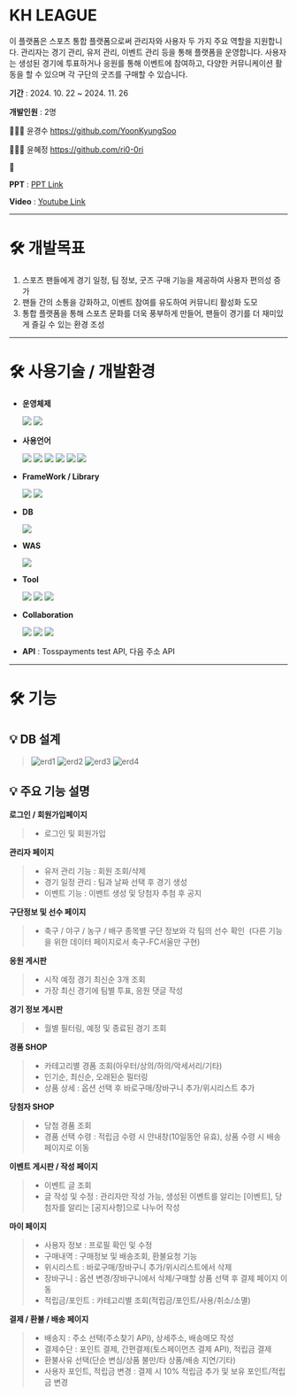 # KH LEAGUE

이 플랫폼은 스포츠 통합 플랫폼으로써 관리자와 사용자 두 가지 주요 역할을 지원합니다.
관리자는 경기 관리, 유저 관리, 이벤트 관리 등을 통해 플랫폼을 운영합니다.
사용자는 생성된 경기에 투표하거나 응원를 통해 이벤트에 참여하고, 다양한 커뮤니케이션 활동을 할 수 있으며 각 구단의 굿즈를 구매할 수 있습니다.

**기간** : 2024. 10. 22 ~ 2024. 11. 26

**개발인원** : 2명

🙋🏻‍♂️ 윤경수 <https://github.com/YoonKyungSoo> 

🙋🏻‍♀️ 윤혜정 <https://github.com/ri0-0ri>

🔗

**PPT** : [PPT Link](https://www.canva.com/design/DAGXFJdj3OE/E2RdD2Gw7qWNvD6plQ80wQ/view?utm_content=DAGXFJdj3OE&utm_campaign=designshare&utm_medium=link2&utm_source=uniquelinks&utlId=h44cc8678c8)

**Video** : [Youtube Link](https://youtu.be/wUU2iMOHkDs)

---
# 🛠️ 개발목표
1) 스포츠 팬들에게 경기 일정, 팀 정보, 굿즈 구매 기능을 제공하여 사용자 편의성 증가
2) 팬들 간의 소통을 강화하고, 이벤트 참여를 유도하여 커뮤니티 활성화 도모
3) 통합 플랫폼을 통해 스포츠 문화를 더욱 풍부하게 만들어, 팬들이 경기를 더 재미있게 즐길 수 있는 환경 조성
---
# 🛠️ 사용기술 / 개발환경
- **운영체제**

  <img src="https://img.shields.io/badge/Windows-0078D4?style=for-the-badge&logo=Windows&logoColor=white">  <img src="https://img.shields.io/badge/macOs-000000?style=for-the-badge&logo=macOs&logoColor=white">
- **사용언어**

  <img src="https://img.shields.io/badge/JAVA-DC8236?style=for-the-badge&logo=JAVA&logoColor=white">  <img src="https://img.shields.io/badge/javascript-F7DF1E?style=for-the-badge&logo=javascript&logoColor=black">  <img src="https://img.shields.io/badge/html5-E34F26?style=for-the-badge&logo=html5&logoColor=white">  <img src="https://img.shields.io/badge/CSS3-1572B6?style=for-the-badge&logo=CSS3&logoColor=white">  <img src="https://img.shields.io/badge/Ajax-000000?style=for-the-badge&logo=Ajax&logoColor=white">  <img src="https://img.shields.io/badge/JSP & Servlet-08C2FF?style=for-the-badge&logo=JSP/Servlet&logoColor=white">
  
- **FrameWork / Library**

  <img src="https://img.shields.io/badge/SpringBoot-6DB33F?style=for-the-badge&logo=springboot&logoColor=white">  <img src="https://img.shields.io/badge/jquery-0769AD?style=for-the-badge&logo=jquery&logoColor=white"> 
  
- **DB**

  <img src="https://img.shields.io/badge/mysql-4479A1?style=for-the-badge&logo=mysql&logoColor=white"> 
  
- **WAS**

  <img src="https://img.shields.io/badge/Apache Tomcat-F8DC75?style=for-the-badge&logo=apachetomcat&logoColor=black"> 
  
- **Tool**

  <img src="https://img.shields.io/badge/VS Code-3478C6?style=for-the-badge&logo=vscode&logoColor=white">  <img src="https://img.shields.io/badge/STS-6DB33F?style=for-the-badge&logo=spring&logoColor=white">  <img src="https://img.shields.io/badge/GitHub-181717?style=for-the-badge&logo=github&logoColor=white">
  
- **Collaboration**

  <img src="https://img.shields.io/badge/Notion-000000?style=for-the-badge&logo=notion&logoColor=white">  <img src="https://img.shields.io/badge/Figma-F24E1E?style=for-the-badge&logo=figma&logoColor=white">  <img src="https://img.shields.io/badge/ERD CLOUD-9188F4?style=for-the-badge&logo=erd&logoColor=white">
  
- **API** : Tosspayments test API, 다음 주소 API
---
# 🛠️ 기능

## 💡 DB 설계
> ![erd1](https://github.com/user-attachments/assets/3c7e9907-aac7-4bfe-aba4-70bfcec7d017)
![erd2](https://github.com/user-attachments/assets/ff81a176-caf3-47e0-bef7-8887fc073297)
![erd3](https://github.com/user-attachments/assets/99deabe9-ceab-4ca8-a228-c297f756ed1a)
![erd4](https://github.com/user-attachments/assets/fb506a97-7592-4d64-8fdc-4753ed2d18e6)

## 💡 주요 기능 설명
**로그인 / 회원가입페이지**
> - 로그인 및 회원가입‬
‭

**관리자 페이지‬**
> - 유저 관리 기능 : 회원 조회/삭제‬
> - 경기 일정 관리 : 팀과 날짜 선택 후 경기 생성‬  
> - 이벤트 기능 : 이벤트 생성 및 당첨자 추첨 후 공지


**구단정보 및 선수 페이지**
> - 축구 / 야구 / 농구 / 배구 종목별 구단 정보와 각 팀의 선수 확인‬
‭ (다른 기능을 위한 데이터 페이지로서 축구-FC서울만 구현)‬


**응원 게시판**
> - 시작 예정 경기 최신순 3개 조회‬
> - 가장 최신 경기에 팀별 투표, 응원 댓글 작성‬
‭

**경기 정보 게시판**
> - 월별 필터링, 예정 및 종료된 경기 조회‬
‭

**경품 SHOP**
> - 카테고리별 경품 조회(아우터/상의/하의/악세서리/기타)‬
> - 인기순, 최신순, 오래된순 필터링‬
> - 상품 상세 : 옵션 선택 후 바로구매/장바구니 추가/위시리스트 추가‬
‭

**당첨자 SHOP**
> - 당첨 경품 조회‬‭
> - 경품 선택 수령 : 적립금 수령 시 안내창(10일동안 유효), 상품 수령 시 배송 페이지로 이동‬
‭

**이벤트 게시판 / 작성 페이지**
> - 이벤트 글 조회
> - 글‬‭ 작성‬‭ 및‬‭ 수정‬‭ :‬‭ 관리자만‬‭ 작성‬‭ 가능,‬‭ 생성된‬‭ 이벤트를‬‭ 알리는‬‭ [이벤트],‬‭ 당첨자를‬‭ 알리는‬ [공지사항]으로 나누어 작성‬


**마이 페이지**
> - 사용자 정보 : 프로필 확인 및 수정‬
> - 구매내역 : 구매정보 및 배송조회, 환불요청 기능
> - 위시리스트 : 바로구매/장바구니 추가/위시리스트에서 삭제
> - 장바구니 : 옵션 변경/장바구니에서 삭제/구매할 상품 선택 후 결제 페이지 이동
> - 적립금/포인트 : 카테고리별 조회(적립금/포인트/사용/취소/소멸)
‭

**결제 / 환불 / 배송 페이지**
> - 배송지 : 주소 선택(주소찾기 API), 상세주소, 배송메모 작성‬
> - 결제수단 : 포인트 결제, 간편결제(토스페이먼츠 결제 API), 적립금 결제‬
> - 환불사유 선택(단순 변심/상품 불만/타 상품/배송 지연/기타)‬
> - 사용자 포인트, 적립금 변경 : 결제 시 10% 적립금 추가 및 보유 포인트/적립금 변경‬
